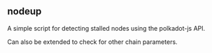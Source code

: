 ## nodeup

A simple script for detecting stalled nodes using the polkadot-js API.

Can also be extended to check for other chain parameters.
